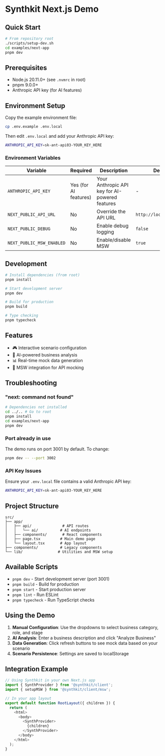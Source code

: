 # Synthkit Next.js Demo

## Quick Start

```bash
# From repository root
./scripts/setup-dev.sh
cd examples/next-app
pnpm dev
```

## Prerequisites

- Node.js 20.11.0+ (see `.nvmrc` in root)
- pnpm 9.0.0+
- Anthropic API key (for AI features)

## Environment Setup

Copy the example environment file:
```bash
cp .env.example .env.local
```

Then edit `.env.local` and add your Anthropic API key:
```bash
ANTHROPIC_API_KEY=sk-ant-api03-YOUR_KEY_HERE
```

### Environment Variables

| Variable | Required | Description | Default |
|----------|----------|-------------|---------|
| `ANTHROPIC_API_KEY` | Yes (for AI features) | Your Anthropic API key for AI-powered features | - |
| `NEXT_PUBLIC_API_URL` | No | Override the API URL | `http://localhost:3001` |
| `NEXT_PUBLIC_DEBUG` | No | Enable debug logging | `false` |
| `NEXT_PUBLIC_MSW_ENABLED` | No | Enable/disable MSW | `true` |

## Development

```bash
# Install dependencies (from root)
pnpm install

# Start development server
pnpm dev

# Build for production
pnpm build

# Type checking
pnpm typecheck
```

## Features

- 🎮 Interactive scenario configuration
- 🤖 AI-powered business analysis
- 📊 Real-time mock data generation
- 🔄 MSW integration for API mocking

## Troubleshooting

### "next: command not found"
```bash
# Dependencies not installed
cd ../.. # Go to root
pnpm install
cd examples/next-app
pnpm dev
```

### Port already in use
The demo runs on port 3001 by default. To change:
```bash
pnpm dev -- --port 3002
```

### API Key Issues
Ensure your `.env.local` file contains a valid Anthropic API key:
```bash
ANTHROPIC_API_KEY=sk-ant-api03-YOUR_KEY_HERE
```

## Project Structure

```
src/
├── app/
│   ├── api/              # API routes
│   │   └── ai/          # AI endpoints
│   ├── components/       # React components
│   ├── page.tsx         # Main demo page
│   └── layout.tsx       # App layout
├── components/          # Legacy components
└── lib/                # Utilities and MSW setup
```

## Available Scripts

- `pnpm dev` - Start development server (port 3001)
- `pnpm build` - Build for production
- `pnpm start` - Start production server
- `pnpm lint` - Run ESLint
- `pnpm typecheck` - Run TypeScript checks

## Using the Demo

1. **Manual Configuration**: Use the dropdowns to select business category, role, and stage
2. **AI Analysis**: Enter a business description and click "Analyze Business"
3. **Data Generation**: Click refresh buttons to see mock data based on your scenario
4. **Scenario Persistence**: Settings are saved to localStorage

## Integration Example

```typescript
// Using Synthkit in your own Next.js app
import { SynthProvider } from '@synthkit/client';
import { setupMSW } from '@synthkit/client/msw';

// In your app layout
export default function RootLayout({ children }) {
  return (
    <html>
      <body>
        <SynthProvider>
          {children}
        </SynthProvider>
      </body>
    </html>
  );
}
```